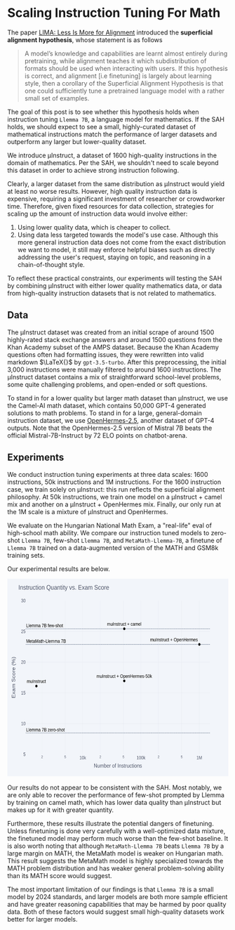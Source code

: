 # Scaling Instruction Tuning For Math
The paper [LIMA: Less Is More for Alignment](https://arxiv.org/abs/2305.11206) introduced the **superficial alignment hypothesis**, whose statement is as follows 
> A model’s knowledge and capabilities are learnt almost entirely during pretraining, while alignment teaches it which subdistribution of formats should be used when interacting with users. If this hypothesis is correct, and alignment [i.e finetuning] is largely about learning style, then a corollary of the Superficial Alignment Hypothesis is that one could sufficiently tune a pretrained language model with a rather small set of examples.

The goal of this post is to see whether this hypothesis holds when instruction tuning `Llemma 7B`, a language model for mathematics. If the SAH holds, we should expect to see a small, highly-curated dataset of mathematical instructions match the performance of larger datasets and outperform any larger but lower-quality dataset. 

We introduce μInstruct, a dataset of 1600 high-quality instructions in the domain of mathematics. Per the SAH, we shouldn't need to scale beyond this dataset in order to achieve strong instruction following. 

Clearly, a larger dataset from the same distribution as μInstruct would yield at least no worse results. However, high quality instruction data is expensive, requiring a significant investment of researcher or crowdworker time. Therefore, given fixed resources for data collection, strategies for scaling up the amount of instruction data would involve either:
1. Using lower quality data, which is cheaper to collect. 
2. Using data less targeted towards the model's use case. Although this more general instruction data does not come from the exact distribution we want to model, it still may enforce helpful biases such as directly addressing the user's request, staying on topic, and reasoning in a chain-of-thought style. 

To reflect these practical constraints, our experiments will testing the SAH by combining μInstruct with either lower quality mathematics data, or data from high-quality instruction datasets that is not related to mathematics. 

## Data
The μInstruct dataset was created from an initial scrape of around 1500 highly-rated stack exchange answers and around 1500 questions from the Khan Academy subset of the AMPS dataset. Because the Khan Academy questions often had formatting issues, they were rewritten into valid markdown $\LaTeX{}$ by `gpt-3.5-turbo`. After this preprocessing, the initial 3,000 instructions were manually filtered to around 1600 instructions. The μInstruct dataset contains a mix of straightforward school-level problems, some quite challenging problems, and open-ended or soft questions. 

To stand in for a lower quality but larger math dataset than μInstruct, we use the Camel-AI math dataset, which contains 50,000 GPT-4 generated solutions to math problems. To stand in for a large, general-domain instruction dataset, we use [OpenHermes-2.5](https://huggingface.co/datasets/teknium/OpenHermes-2.5), another dataset of GPT-4 outputs. Note that the OpenHermes-2.5 version of Mistral 7B beats the official Mistral-7B-Instruct by 72 ELO points on chatbot-arena. 

## Experiments

We conduct instruction tuning experiments at three data scales: 1600 instructions, 50k instructions and 1M instructions. For the 1600 instruction case, we train solely on μInstruct: this run reflects the superficial alignment philosophy. At 50k instructions, we train one model on a μInstruct + camel mix and another on a μInstruct + OpenHermes mix. Finally, our only run at the 1M scale is a mixture of μInstruct and OpenHermes. 

We evaluate on the Hungarian National Math Exam, a "real-life" eval of high-school math ability. We compare our instruction tuned models to zero-shot `Llemma 7B`, few-shot `Llemma 7B`, and `MetaMath-Llemma-7B`, a finetune of `Llemma 7B` trained on a data-augmented version of the MATH and GSM8k training sets. 

Our experimental results are below. 

<img src="assets/results2.png" alt="alt text" width="600" height="450"/>

Our results do not appear to be consistent with the SAH. Most notably, we are only able to recover the performance of few-shot prompted by Llemma by training on camel math, which has lower data quality than μInstruct but makes up for it with greater quantity. 

Furthermore, these results illustrate the potential dangers of finetuning. Unless finetuning is done very carefully with a well-optimized data mixture, the finetuned model may perform much worse than the few-shot baseline. It is also worth noting that although `MetaMath-Llemma 7B` beats `Llemma 7B` by a large margin on MATH, the MetaMath model is weaker on Hungarian math. This result suggests the MetaMath model is highly specialized towards the MATH problem distribution and has weaker general problem-solving ability than its MATH score would suggest. 

The most important limitation of our findings is that `Llemma 7B` is a small model by 2024 standards, and larger models are both more sample efficient and have greater reasoning capabilities that may be harmed by poor quality data. Both of these factors would suggest small high-quality datasets work better for larger models. 
